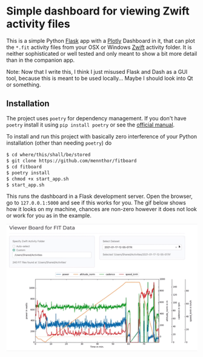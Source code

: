 # Simple dashboard for viewing Zwift activity files

This is a simple Python [Flask](https://flask.palletsprojects.com/en/1.1.x/) app with a [Plotly](https://plotly.com/dash/) Dashboard in it, that can plot the `*.fit` activity files from your OSX or Windows [Zwift](zwift.com) activity folder.
It is neither sophisticated or well tested and only meant to show a bit more detail than in the companion app.

Note: Now that I write this, I think I just misused Flask and Dash as a GUI tool, because this is meant to be used locally...
Maybe I should look into Qt or something.

## Installation

The project uses `poetry` for dependency management.
If you don't have `poetry` install it using `pip install poetry` or see the [official manual](https://python-poetry.org/docs/).

To install and run this project with basically zero interference of your Python installation (other than needing `poetry`) do
```
$ cd where/this/shall/be/stored
$ git clone https://github.com/mennthor/fitboard
$ cd fitboard
$ poetry install
$ chmod +x start_app.sh
$ start_app.sh
```
This runs the dashboard in a Flask development server.
Open the browser, go to `127.0.0.1:5000` and see if this works for you.
The gif below shows how it looks on my machine, chances are non-zero however it does not look or work for you as in the example.

![Demo GIF](demo/demo.gif)
